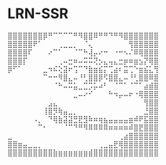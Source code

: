 # LRN-SSR

⣿⣿⣿⣿⣿⣿⣿⡿⠛⠉⠉⠉⠉⠛⠻⣿⣿⠿⠛⠛⠙⠛⠻⣿⣿⣿⣿⣿⣿⣿\
⣿⣿⣿⣿⣿⠟⠁⠀⠀⠀⢀⣀⣀⡀⠀⠈⢄⠀⠀⠀⠀⠀⠀⠀⢻⣿⣿⣿⣿⣿\
⣿⣿⣿⣿⠏⠀⠀⠀⠔⠉⠁⠀⠀⠈⠉⠓⢼⡤⠔⠒⠀⠐⠒⠢⠌⠿⢿⣿⣿⣿\
⣿⣿⣿⡏⠀⠀⠀⠀⠀⠀⢀⠤⣒⠶⠤⠭⠭⢝⡢⣄⢤⣄⣒⡶⠶⣶⣢⡝⢿⣿\
⡿⠋⠁⠀⠀⠀⠀⣀⠲⠮⢕⣽⠖⢩⠉⠙⣷⣶⣮⡍⢉⣴⠆⣭⢉⠑⣶⣮⣅⢻\
⠀⠀⠀⠀⠀⠀⠀⠉⠒⠒⠻⣿⣄⠤⠘⢃⣿⣿⡿⠫⣿⣿⣄⠤⠘⢃⣿⣿⠿⣿\
⠀⠀⠀⠀⠀⠀⠀⠀⠀⠈⠓⠤⠭⣥⣀⣉⡩⡥⠴⠃⠀⠈⠉⠁⠈⠉⠁⣴⣾⣿\
⠀⠀⠀⠀⠀⠀⠀⠀⠀⠀⠀⠀⠀⣀⠤⠔⠊⠀⠀⠀⠓⠲⡤⠤⠖⠐⢿⣿⣿⣿\
⠀⠀⠀⠀⠀⠀⠀⠀⣠⣄⠀⠀⠀⠀⠀⠀⠀⠀⠀⠀⠀⠀⠀⠀⠀⠀⠀⢻⣿⣿\
⠀⠀⠀⠀⠀⠀⠀⢸⣿⡻⢷⣤⣀⡀⠀⠀⠀⠀⠀⠀⠀⠀⠀⠀⠀⠀⠀⣘⣿⣿\
⠀⠀⠀⠀⠀⠠⡀⠀⠙⢿⣷⣽⣽⣛⣟⣻⠷⠶⢶⣦⣤⣤⣤⣤⣶⠾⠟⣯⣿⣿\
⠀⠀⠀⠀⠀⠀⠉⠂⠀⠀⠀⠈⠉⠙⠛⠻⠿⠿⠿⠿⠶⠶⠶⠶⠾⣿⣟⣿⣿⣿\
⣀⠀⠀⠀⠀⠀⠀⠀⠀⠀⠀⠀⠀⠀⠀⠀⠀⠀⠀⠀⠀⠀⢀⣴⣿⣿⣿⣿⣿⣿\
⣿⣿⣶⣤⣀⣀⡀⠀⠀⠀⠀⠀⠀⠀⠀⠀⠀⠀⢀⣀⣤⣟⢿⣿⣿⣿⣿⣿⣿⣿\
⣿⣿⣿⣿⣿⣿⣿⣿⣿⣷⣶⣶⣶⣶⣶⣶⣾⣿⣿⣿⣿⣿⣿⣿⣿⣿⣿⣿⣿⣿